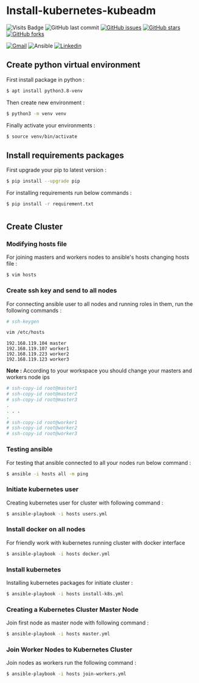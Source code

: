 # Install-kubernetes-kubeadm

![Visits Badge](https://badges.pufler.dev/visits/mrunix1998/install-kubernetes-kubeadm)
![GitHub last commit](https://img.shields.io/github/last-commit/mrunix1998/install-kubernetes-kubeadm)
[![GitHub issues](https://img.shields.io/github/issues/mrunix1998/install-kubernetes-kubeadm)](https://github.com/mrunix1998/install-kubernetes-kubeadm/issues)
[![GitHub stars](https://img.shields.io/github/stars/mrunix1998/install-kubernetes-kubeadm)](https://github.com/mrunix1998/install-kubernetes-kubeadm/stargazers)
[![GitHub forks](https://img.shields.io/github/forks/mrunix1998/install-kubernetes-kubeadm)](https://github.com/mrunix1998/install-kubernetes-kubeadm/network)

[![Gmail](https://img.shields.io/badge/Gmail-D14836?style=for-the-badge&logo=gmail&logoColor=white)](salehimohammad331@gmail.com)
![Ansible](https://img.shields.io/badge/ansible-%231A1918.svg?style=for-the-badge&logo=ansible&logoColor=white)
<a href="https://www.linkedin.com/in/mrunix1998/" style="text-align:center">
  <img
    alt="Linkedin"
    src="https://img.shields.io/badge/linkedin-0077B5?logo=linkedin&logoColor=white&style=for-the-badge"
  />
</a>

## Create python virtual environment

First install package in python :

```bash
$ apt install python3.8-venv
```

Then create new environment :

```bash
$ python3 -m venv venv
```

Finally activate your environments :

```bash
$ source venv/bin/activate
```

## Install requirements packages

First upgrade your pip to latest version :

```bash
$ pip install --upgrade pip
```

For installing requirements run below commands :

```bash
$ pip install -r requirement.txt
```

#
## Create Cluster

### Modifying hosts file

For joining masters and workers nodes to ansible's hosts changing hosts file :

```bash
$ vim hosts
```

### Create ssh key and send to all nodes

For connecting ansible user to all nodes and running roles in them, run the following commands :

```bash
# ssh-keygen
```

```bash
vim /etc/hosts
```

```code
192.168.119.104 master
192.168.119.107 worker1
192.168.119.223 worker2
192.168.119.123 worker3
```

**Note :** According to your workspace you should change your masters and workers node ips


```bash
# ssh-copy-id root@master1
# ssh-copy-id root@master2
# ssh-copy-id root@master3
.
. . .
.
# ssh-copy-id root@worker1
# ssh-copy-id root@worker2
# ssh-copy-id root@worker3
```

### Testing ansible

For testing that ansible connected to all your nodes run below command :

```bash
$ ansible -i hosts all -m ping
```


### Initiate kubernetes user

Creating kubernetes user for cluster with following command :

```bash
$ ansible-playbook -i hosts users.yml
```

### Install docker on all nodes

For friendly work with kubernetes running cluster with docker interface

```bash
$ ansible-playbook -i hosts docker.yml
```

### Install kubernetes

Installing kubernetes packages for initiate cluster :

```bash
$ ansible-playbook -i hosts install-k8s.yml
```

### Creating a Kubernetes Cluster Master Node

Join first node as master node with following command :

```bash
$ ansible-playbook -i hosts master.yml
```

### Join Worker Nodes to Kubernetes Cluster

Join nodes as workers run the following command :

```bash
$ ansible-playbook -i hosts join-workers.yml
```
